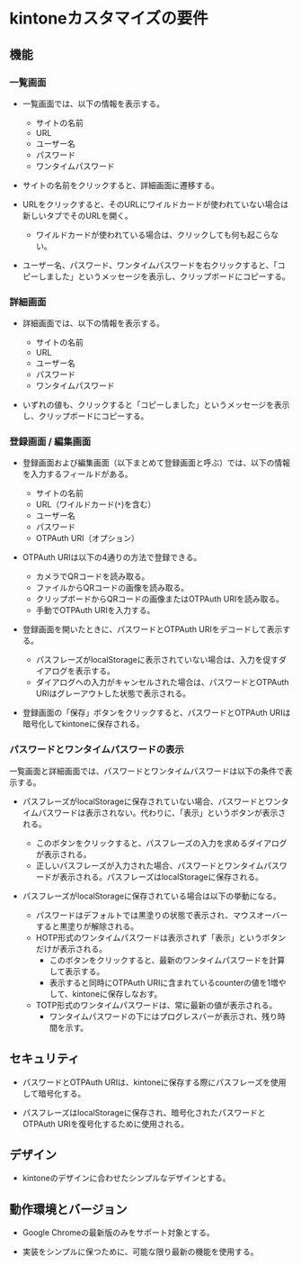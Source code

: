 # kintoneカスタマイズの要件

## 機能

### 一覧画面

- 一覧画面では、以下の情報を表示する。
  - サイトの名前
  - URL
  - ユーザー名
  - パスワード
  - ワンタイムパスワード

- サイトの名前をクリックすると、詳細画面に遷移する。

- URLをクリックすると、そのURLにワイルドカードが使われていない場合は新しいタブでそのURLを開く。
  - ワイルドカードが使われている場合は、クリックしても何も起こらない。

- ユーザー名、パスワード、ワンタイムパスワードを右クリックすると、「コピーしました」というメッセージを表示し、クリップボードにコピーする。

### 詳細画面

- 詳細画面では、以下の情報を表示する。
  - サイトの名前
  - URL
  - ユーザー名
  - パスワード
  - ワンタイムパスワード

- いずれの値も、クリックすると「コピーしました」というメッセージを表示し、クリップボードにコピーする。

### 登録画面 / 編集画面

- 登録画面および編集画面（以下まとめて登録画面と呼ぶ）では、以下の情報を入力するフィールドがある。
  - サイトの名前
  - URL（ワイルドカード(`*`)を含む）
  - ユーザー名
  - パスワード
  - OTPAuth URI（オプション）

- OTPAuth URIは以下の4通りの方法で登録できる。
  - カメラでQRコードを読み取る。
  - ファイルからQRコードの画像を読み取る。
  - クリップボードからQRコードの画像またはOTPAuth URIを読み取る。
  - 手動でOTPAuth URIを入力する。

- 登録画面を開いたときに、パスワードとOTPAuth URIをデコードして表示する。
  - パスフレーズがlocalStorageに表示されていない場合は、入力を促すダイアログを表示する。
  - ダイアログへの入力がキャンセルされた場合は、パスワードとOTPAuth URIはグレーアウトした状態で表示される。

- 登録画面の「保存」ボタンをクリックすると、パスワードとOTPAuth URIは暗号化してkintoneに保存される。

### パスワードとワンタイムパスワードの表示

一覧画面と詳細画面では、パスワードとワンタイムパスワードは以下の条件で表示する。

- パスフレーズがlocalStorageに保存されていない場合、パスワードとワンタイムパスワードは表示されない。代わりに、「表示」というボタンが表示される。
  - このボタンをクリックすると、パスフレーズの入力を求めるダイアログが表示される。
  - 正しいパスフレーズが入力された場合、パスワードとワンタイムパスワードが表示される。パスフレーズはlocalStorageに保存される。

- パスフレーズがlocalStorageに保存されている場合は以下の挙動になる。
  - パスワードはデフォルトでは黒塗りの状態で表示され、マウスオーバーすると黒塗りが解除される。
  - HOTP形式のワンタイムパスワードは表示されず「表示」というボタンだけが表示される。
    - このボタンをクリックすると、最新のワンタイムパスワードを計算して表示する。
    - 表示すると同時にOTPAuth URIに含まれているcounterの値を1増やして、kintoneに保存しなおす。
  - TOTP形式のワンタイムパスワードは、常に最新の値が表示される。
    - ワンタイムパスワードの下にはプログレスバーが表示され、残り時間を示す。


## セキュリティ

- パスワードとOTPAuth URIは、kintoneに保存する際にパスフレーズを使用して暗号化する。

- パスフレーズはlocalStorageに保存され、暗号化されたパスワードとOTPAuth URIを復号化するために使用される。


## デザイン

- kintoneのデザインに合わせたシンプルなデザインとする。


## 動作環境とバージョン

- Google Chromeの最新版のみをサポート対象とする。

- 実装をシンプルに保つために、可能な限り最新の機能を使用する。

